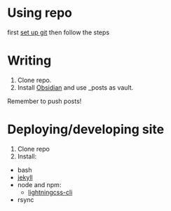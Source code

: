 # Using repo
first [set up git](https://www.theodinproject.com/lessons/foundations-setting-up-git) then follow the steps

# Writing
1. Clone repo.
2. Install [Obsidian](https://obsidian.md/) and use _posts as vault.

Remember to push posts!

# Deploying/developing site
1. Clone repo
2. Install:
* bash
* [jekyll](https://jekyllrb.com/docs/installation/)
* node and npm:
    * [lightningcss-cli](https://lightningcss.dev/docs.html)
* rsync